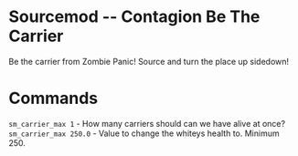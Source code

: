 Sourcemod -- Contagion Be The Carrier
=====================

Be the carrier from Zombie Panic! Source and turn the place up sidedown!

Commands
==========
`sm_carrier_max 1` - How many carriers should can we have alive at once?
`sm_carrier_max 250.0` - Value to change the whiteys health to. Minimum 250.